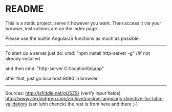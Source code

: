 # README #

This is a static project, serve it however you want. Then access it via your browser, instructions are on the index page.

Please use the builtin AngularJS functions as much as possible.

-----------------------------------------------------------------
To start up a server just do:
cmd: "npm install http-server -g" //if not already installed

and then
cmd: "http-server C:\location\to\app"

after that, just go localhost:8080 in browser

-----------------------------------------------------------------
Sources:
http://jsfiddle.net/gUSZS/ (verify input fields)
http://www.alexlindgren.com/archive/custom-angularjs-directive-for-luhn-validation/ (ssn luhn chenck)
the rest is from here and there ;-)
